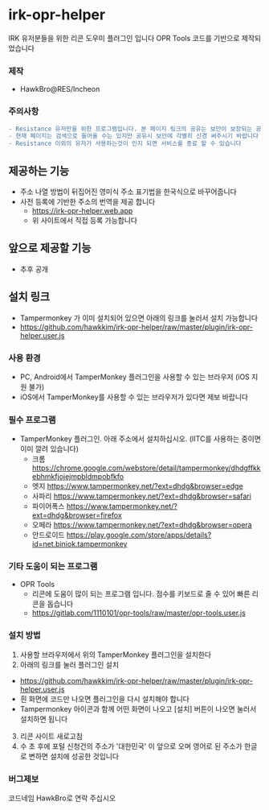# irk-opr-helper
IRK 유저분들을 위한 리콘 도우미 플러그인 입니다
OPR Tools 코드를 기반으로 제작되었습니다

### 제작
- HawkBro@RES/Incheon

### 주의사항
```diff
- Resistance 유저만을 위한 프로그램입니다. 본 페이지 링크의 공유는 보안이 보장되는 공간에서만 해주십시오
- 현재 페이지는 검색으로 들어올 수는 있지만 공유시 보안에 각별히 신경 써주시기 바랍니다
- Resistance 이외의 유저가 사용하는것이 인지 되면 서비스를 종료 할 수 있습니다
```
## 제공하는 기능
- 주소 나열 방법이 뒤집어진 영미식 주소 표기법을 한국식으로 바꾸어줍니다
- 사전 등록에 기반한 주소의 번역을 제공 합니다
  - https://irk-opr-helper.web.app
  - 위 사이트에서 직접 등록 가능합니다

## 앞으로 제공할 기능
- 추후 공개

## 설치 링크
- Tampermonkey 가 이미 설치되어 있으면 아래의 링크를 눌러서 설치 가능합니다
- https://github.com/hawkkim/irk-opr-helper/raw/master/plugin/irk-opr-helper.user.js

### 사용 환경
- PC, Android에서 TamperMonkey 플러그인을 사용할 수 있는 브라우저 (iOS 지원 불가)
- iOS에서 TamperMonkey를 사용할 수 있는 브라우저가 있다면 제보 바랍니다

### 필수 프로그램
- TamperMonkey 플러그인. 아래 주소에서 설치하십시오. (IITC를 사용하는 중이면 이미 깔려 있습니다)
  - 크롬 https://chrome.google.com/webstore/detail/tampermonkey/dhdgffkkebhmkfjojejmpbldmpobfkfo
  - 엣지 https://www.tampermonkey.net/?ext=dhdg&browser=edge
  - 사파리 https://www.tampermonkey.net/?ext=dhdg&browser=safari
  - 파이어폭스 https://www.tampermonkey.net/?ext=dhdg&browser=firefox
  - 오페라 https://www.tampermonkey.net/?ext=dhdg&browser=opera
  - 안드로이드 https://play.google.com/store/apps/details?id=net.biniok.tampermonkey
   
### 기타 도움이 되는 프로그램
- OPR Tools
  - 리콘에 도움이 많이 되는 프로그램 입니다. 점수를 키보드로 줄 수 있어 빠른 리콘을 돕습니다
  - https://gitlab.com/1110101/opr-tools/raw/master/opr-tools.user.js
  
### 설치 방법
1. 사용할 브라우저에서 위의 TamperMonkey 플러그인을 설치한다
2. 아래의 링크를 눌러 플러그인 설치
  - https://github.com/hawkkim/irk-opr-helper/raw/master/plugin/irk-opr-helper.user.js
  - 흰 화면에 코드만 나오면 플러그인을 다시 설치해야 합니다
  - Tampermonkey 아이콘과 함께 어떤 화면이 나오고 [설치] 버튼이 나오면 눌러서 설치하면 됩니다
3. 리콘 사이트 새로고침
4. 수 초 후에 포털 신청건의 주소가 '대한민국' 이 앞으로 오며 영어로 된 주소가 한글로 변하면 설치에 성공한 것입니다

### 버그제보
코드네임 HawkBro로 연락 주십시오
